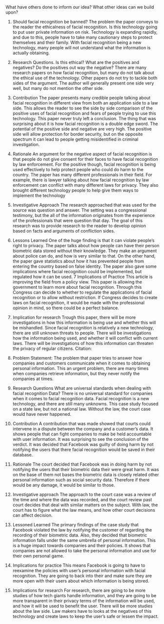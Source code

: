 What have others done to inform our idea? What other ideas can we build upon?

1. Should facial recognition be banned?
The problem the paper conveys to the reader the ethicalness of facial recognition. Is this technology going to put user private information on risk. Technology is expanding rapidly, and due to this, people have to take many cautionary steps to protect themselves and their family. With facial recognition being a new technology, many people will not understand what the information is actually obtaining.
2. Research Questions.
	Is this ethical?
	What are the positives and negatives?
	Do the positives out way the negative?
	There are many research papers on how facial recognition, but many do not talk about the ethical use of the technology. Other papers do not try to tackle both sides of the argument. The author will generally present one side very well, but many do not mention the other side.
3. Contribution
The paper presents many credible people talking about facial recognition in different view from both an application side to a law side. This allows the reader to see the side by side comparison of the positive uses of facial recognition and fears of people trying to use this technology.
This paper never truly left a conclusion. The thing that was surprising about it is how facial recognition is a double edge sword. The potential of the positive side and negative are very high. The positive side will allow protection for border security, but on the opposite spectrum it can lead to people getting misidentified in criminal investigation.
4. Rationale
 An argument for the negative aspect of facial recognition is that people do not give consent for their faces to have facial recognition by law enforcement. For the positive though, facial recognition is being used effectively to help protect people who could do harm to the country.
The paper has many different professionals in their field. For example, there is lawyer talking about how facial recognition by law enforcement can conflict with many different laws for privacy. They also brought different technology people to help give them ways to implement the technology
5. Investigative Approach
The research approached that was used for the source was question and answer. The setting was a congressional testimony, but the all of the information originates from the experience of the professionals that were question that day. The goal of this research was to provide research to the reader to develop opinion based on facts and arguments of confliction sides.
6. Lessons Learned
One of the huge finding is that it can violate people’s right to privacy. The paper talks about how people can have their person biometric data stored without their knowledge. They make an argument about police can do, and how is very similar to that. On the other hand, the paper gave statistics about how it has prevented people from entering the country based on false identity. The paper also gave some implications where facial recognition could be implemented, but regulated how it can be used.
7 Implications of Practice
This article is improving the field from a policy view. This paper is allowing the government to learn more about facial recognition. Through this Congress can decide to whether to regulate the applications of facial recognition or to allow without restriction. If Congress decides to create laws on facial recognition, it would be made with the professional opinion in mind, so there could be a perfect balance.

8. Implication for research
Trough this paper, there will be more investigations in how this information is being use and whether this will be mishandled. Since facial recognition is relatively a new technology, there are still unknown threats to people. There will be investigations how the information being used, and whether it will conflict with current laws. There will be investigations of how this information can threaten the privacy of regular citizens.
Citation: 

1. Problem Statement:
The problem that paper tries to answer how companies and customers communicate when it comes to obtaining personal information. This an urgent problem, there are many times when companies retrieve information, but they never notify the companies at times.
2. Research Questions
What are universal standards when dealing with facial recognition Data?
There is no universal standard for companies when it comes to facial recognition data. Facial recognition is a new technology, and there are still many unknowns. This case study focused on a state law, but not a national law. Without the law, the court case would have never happened.
3. Contribution
A contribution that was made showed that courts could intervene in a dispute between the company and a customer’s data. It shows people that can fight companies to make be held accountable with user information. It was surprising to see the conclusion of the verdict. It was decided that Facebook was guilty of doing harm by not notifying the users that there facial recognition would be saved in their database.
4. Rationale
The court decided that Facebook was in doing harm by not notifying the users that their biometric data their were great harm. It was on the base of them not bases the biometric data is closely related other personal information such as social security data. Therefore if there would be any damage, it would be similar to those.
5. Investigative approach
The approach to the court case was a review of the time and where the data was recorded, and the court review past court decides that deal with similar matters on the subject. With law, the court has to figure what the law means, and how other court decisions can affect decision.
6. Lessoned Learned
The primary findings of the case study that Facebook violated the law by notifying the customer of regarding the recording of their biometric data. Also, they decided that biometric information falls under the same umbrella of personal information. This is a huge impact towards companies and their policies.  It shows that companies are not allowed to take the personal information and use for their own personal game.
7. Implications for practice
This means Facebook is going to have to reexamine the policies with user’s personal information with facial recognition. They are going to back into their and make sure they are more open with their users about which information is being stored.
8. Implications for research
For research, there are going to be more studies of how tech giants handle information, and they are going to be more transparent in their privacy terms of the information will be used, and how it will be used to benefit the user. There will be more studies about the law side. Law makers have to looks at the negatives of this technology and create laws to keep the user’s safe or lessen the impact.
